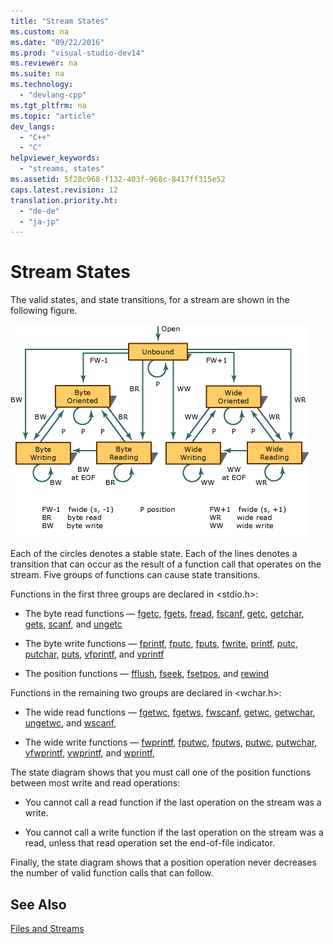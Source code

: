 ```yaml
---
title: "Stream States"
ms.custom: na
ms.date: "09/22/2016"
ms.prod: "visual-studio-dev14"
ms.reviewer: na
ms.suite: na
ms.technology: 
  - "devlang-cpp"
ms.tgt_pltfrm: na
ms.topic: "article"
dev_langs: 
  - "C++"
  - "C"
helpviewer_keywords: 
  - "streams, states"
ms.assetid: 5f28c968-f132-403f-968c-8417ff315e52
caps.latest.revision: 12
translation.priority.ht: 
  - "de-de"
  - "ja-jp"
---
```

# Stream States
The valid states, and state transitions, for a stream are shown in the following figure.  
  
 ![Stream](../vs140/media/stream.gif "stream")  
  
 Each of the circles denotes a stable state. Each of the lines denotes a transition that can occur as the result of a function call that operates on the stream. Five groups of functions can cause state transitions.  
  
 Functions in the first three groups are declared in \<stdio.h>:  
  
-   The byte read functions — [fgetc](../vs140/fgetc--fgetwc.md), [fgets](../vs140/fgets--fgetws.md), [fread](../vs140/fread.md), [fscanf](../vs140/fscanf--_fscanf_l--fwscanf--_fwscanf_l.md), [getc](../vs140/getc--getwc.md), [getchar](../vs140/getc--getwc.md), [gets](../vs140/gets--_getws.md), [scanf](../vs140/scanf--_scanf_l--wscanf--_wscanf_l.md), and [ungetc](../vs140/ungetc--ungetwc.md)  
  
-   The byte write functions — [fprintf](../vs140/fprintf--_fprintf_l--fwprintf--_fwprintf_l.md), [fputc](../vs140/fputc--fputwc.md), [fputs](../vs140/fputs--fputws.md), [fwrite](../vs140/fwrite.md), [printf](../vs140/printf--_printf_l--wprintf--_wprintf_l.md), [putc](../vs140/putc--putwc.md), [putchar](../vs140/putc--putwc.md), [puts](../vs140/puts--_putws.md), [vfprintf](../vs140/vfprintf--_vfprintf_l--vfwprintf--_vfwprintf_l.md), and [vprintf](../vs140/vprintf--_vprintf_l--vwprintf--_vwprintf_l.md)  
  
-   The position functions — [fflush](../vs140/fflush.md), [fseek](../vs140/fseek--_fseeki64.md), [fsetpos](../vs140/fsetpos.md), and [rewind](../vs140/rewind.md)  
  
 Functions in the remaining two groups are declared in \<wchar.h>:  
  
-   The wide read functions — [fgetwc](../vs140/fgetc--fgetwc.md), [fgetws](../vs140/fgets--fgetws.md), [fwscanf](../vs140/fscanf--_fscanf_l--fwscanf--_fwscanf_l.md), [getwc](../vs140/getc--getwc.md), [getwchar](../vs140/getc--getwc.md), [ungetwc](../vs140/ungetc--ungetwc.md), and [wscanf](../vs140/scanf--_scanf_l--wscanf--_wscanf_l.md),  
  
-   The wide write functions — [fwprintf](../vs140/fprintf--_fprintf_l--fwprintf--_fwprintf_l.md), [fputwc](../vs140/fputc--fputwc.md), [fputws](../vs140/fputs--fputws.md), [putwc](../vs140/putc--putwc.md), [putwchar](../vs140/fputc--fputwc.md), [vfwprintf](../vs140/vfprintf--_vfprintf_l--vfwprintf--_vfwprintf_l.md), [vwprintf](../vs140/vprintf--_vprintf_l--vwprintf--_vwprintf_l.md), and [wprintf](../vs140/printf--_printf_l--wprintf--_wprintf_l.md),  
  
 The state diagram shows that you must call one of the position functions between most write and read operations:  
  
-   You cannot call a read function if the last operation on the stream was a write.  
  
-   You cannot call a write function if the last operation on the stream was a read, unless that read operation set the end-of-file indicator.  
  
 Finally, the state diagram shows that a position operation never decreases the number of valid function calls that can follow.  
  
## See Also  
 [Files and Streams](../vs140/files-and-streams.md)